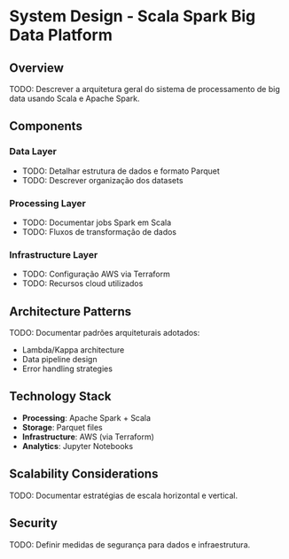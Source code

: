 # System Design - Scala Spark Big Data Platform

## Overview

TODO: Descrever a arquitetura geral do sistema de processamento de big data usando Scala e Apache Spark.

## Components

### Data Layer
- TODO: Detalhar estrutura de dados e formato Parquet
- TODO: Descrever organização dos datasets

### Processing Layer  
- TODO: Documentar jobs Spark em Scala
- TODO: Fluxos de transformação de dados

### Infrastructure Layer
- TODO: Configuração AWS via Terraform
- TODO: Recursos cloud utilizados

## Architecture Patterns

TODO: Documentar padrões arquiteturais adotados:
- Lambda/Kappa architecture
- Data pipeline design
- Error handling strategies

## Technology Stack

- **Processing**: Apache Spark + Scala
- **Storage**: Parquet files 
- **Infrastructure**: AWS (via Terraform)
- **Analytics**: Jupyter Notebooks

## Scalability Considerations

TODO: Documentar estratégias de escala horizontal e vertical.

## Security

TODO: Definir medidas de segurança para dados e infraestrutura.
